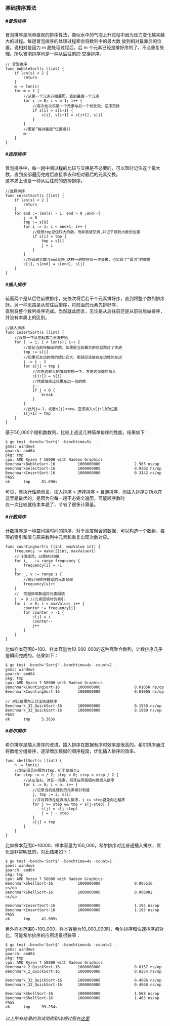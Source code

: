### 基础排序算法

##### #冒泡排序
冒泡排序是简单直观的排序算法，类似水中的气泡上升过程中因为压力变化越来越大的过程。每趟冒泡排序的处理过程都会将数列中的最大数
放到相对最靠后的位置。说相对是因为 m 趟处理过程后，后 m 个元素已经是排好序的了，不必重复处理。所以冒泡排序也是一种从后往前的
交换排序。
```
// 冒泡排序
func bubbleSort(s []int) {
    if len(s) < 2 {
    	return
    }
    m := len(s)
    for m > 1 {
        //从第一个元素开始遍历，直到最后一个元素
    	for i := 0; i < m-1; i++ {
        	//每次依次将第一个元素与后一个相比较，逆序交换
    		if s[i] > s[i+1] {
    			s[i], s[i+1] = s[i+1], s[i]
    		}
    	}
    	//更新”相对最后“位置索引
    	m--
    }
}
```

##### #选择排序
冒泡排序中，每一趟中间过程的比较与交换是不必要的，可以暂时记住这个最大数，直到全部遍历完成后直接拿去和相对最后的元素交换。   
这本质上也是一种从后往前的选择排序。
```
//选择排序
func selectSort(s []int) {
    if len(s) < 2 {
    	return
    }
    for end := len(s) - 1; end > 0 ;end--{
    	j := 0
    	tmp := s[0]
    	for i := 1; i < end+1; i++ {
    		//使用tmp记住较大的数，而非直接交换,并记下该较大数的位置
    		if s[i] > tmp {
    			tmp = s[i]
    			j = i
    		}
    	}
    	//将该较大数与end交换,这样一趟排序仅一次交换，也实现了“冒泡”的效果
    	s[j], s[end] = s[end], s[j]
    }
}
```

##### #插入排序
前面两个是从后往前做排序，先依次将后若干个元素排好序，直到将整个数列排序好。另一种思路是从前往后排序，将前面的元素先排好序，   
直到将整个数列排序完成。当然就此而言，无论是从后往前还是从前往后做排序，并没有本质上的区别。
```
//插入排序
func insertSort(s []int) {
    //设想一下从左起第二张牌开始
    for i := 1; i < len(s); i++ {
    	//暂记当前待抽出的牌，如果是当前最大的也就跳过了本趟
    	tmp := s[i]
    	//如果它左边的牌的牌比它大，那就应该放在左边牌的左边
    	j := i - 1
    	for s[j] > tmp {
    	    //将左边较大的牌向右挪一下，方便这张牌的插入
    		s[j+1] = s[j]
    		//然后继续比较更左边一位的牌
    		j--
    		if j < 0 {
    			break
    		}
    	}
    	//此时j=-1，或者s[j]<tmp，应该插入s[j+1]的位置
    	s[j+1] = tmp
    }
}
```
基于50_000个随机数数列，比较上述这几种简单排序的性能，结果如下：
```
$ go test -bench='Sort$' -benchtime=5s  .
goos: windows
goarch: amd64
pkg: tmp
cpu: AMD Ryzen 7 5800H with Radeon Graphics
BenchmarkBubbleSort-16          1000000000               2.505 ns/op
BenchmarkSelectSort-16          1000000000               0.9302 ns/op
BenchmarkInsertSort-16          1000000000               0.3142 ns/op
PASS
ok      tmp     81.096s
```
可见，就执行性能而言，插入排序 > 选择排序 > 冒泡排序，而插入排序之所以在这里是最优的，是因为它每一趟不必完全遍历，可能顺序数时       
仅一次比较就结束本趟了，节省了很多计算量。     
     
##### #计数排序
计数排序是一种空间换时间的排序，对于高度聚合的数据，可以构造一个数组，每项的索引和值与原来数列中元素和重复出现次数对应。
```
func countingSort(s []int, maxValue int) {
    frequency := make([]int, maxValue+1)
    //-1值填充，以便统计0值
    for i, _ := range frequency {
    	frequency[i] = -1
    }
    for _, v := range s {
    	//统计待排序数组的元素频率
    	frequency[v]++
    }
    //	依据频率数组将元素回填
    j := 0 //元素回填时的索引
    for i := 0; i < maxValue; i++ {
    	counter := frequency[i]
    	for counter > -1 {
    		s[j] = i
    		counter--
    		j++
    	}
    }
}
```
比如样本范围0~100、样本容量为10_000_000的这种高聚合数列，计数排序几乎是瞬间完成的，结果如下：
```
$ go test -bench='Sort$' -benchtime=4s -count=2 .
goos: windows
goarch: amd64
pkg: tmp
cpu: AMD Ryzen 7 5800H with Radeon Graphics
BenchmarkCountingSort-16        1000000000               0.01050 ns/op
BenchmarkCountingSort-16        1000000000               0.01005 ns/op

// 对比结果为三分法快速排序
Benchmark_32_QuickSort-16       1000000000               0.1956 ns/op
Benchmark_32_QuickSort-16       1000000000               0.1980 ns/op
PASS
ok      tmp     5.363s
```

##### #希尔排序
希尔排序是插入排序的改进，插入排序在数据有序时效率是很高的。希尔排序通过将数组分组排序，逐渐增加数据的顺序程度，优化插入排序的效率。
```
func shellSort(s []int) {
    n := len(s)
    //划定组员间隔为step，折半缩减至1
    for step := n / 2; step > 0; step = step / 2 {
    	//从左往右，对任一元素，将其在所属组内做插入排序
    	for i := 0; i < n; i++ {
    		//记录当前处理到的元素索引和值
    		j, tmp := i, s[i]
    		//并对其所在组做插入排序，j >= step避免向左越界
    		for j >= step && tmp < s[j-step] {
    			s[j] = s[j-step]
    			j = j - step
    		}
    		s[j] = tmp
    	}
    }
}
```
比如样本范围0~10000、样本容量为100_000，希尔排序对比普通插入排序，优化是非常明显的，对比结果如下：
```
$ go test -bench='Sort$' -benchtime=4s -count=2 .
goos: windows
goarch: amd64
pkg: tmp
cpu: AMD Ryzen 7 5800H with Radeon Graphics
BenchmarkShellSort-16           1000000000               0.005516 ns/op
BenchmarkShellSort-16           1000000000               0.006002 ns/op

BenchmarkInsertSort-16          1000000000               1.194 ns/op
BenchmarkInsertSort-16          1000000000               1.195 ns/op
PASS
ok      tmp     41.909s
```
另外样本范围0~100_000、样本容量为10_000_000时，希尔排序和快速排序的对比，可能希尔排序的应用场景很狭窄：
```
$ go test -bench='Sort$' -benchtime=4s -count=2 .
goos: windows
goarch: amd64
pkg: tmp
cpu: AMD Ryzen 7 5800H with Radeon Graphics
Benchmark_2_QuickSort-16        1000000000               0.8157 ns/op
Benchmark_2_QuickSort-16        1000000000               0.8254 ns/op

Benchmark_32_QuickSort-16       1000000000               0.4986 ns/op
Benchmark_32_QuickSort-16       1000000000               0.4968 ns/op

BenchmarkShellSort-16           1000000000               1.568 ns/op
BenchmarkShellSort-16           1000000000               1.465 ns/op
PASS
ok      tmp     99.254s
```

###### 以上所有结果的测试用例和详细过程在[这里](test/sort/main_test.go)
